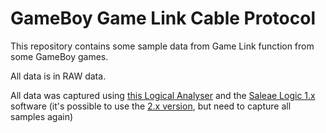 # GameBoy Game Link Cable Protocol
This repository contains some sample data from Game Link function from some GameBoy games.

All data is in RAW data.

All data was captured using [this Logical Analyser](https://pt.aliexpress.com/item/4000190740610.html) and the [Saleae Logic 1.x](https://support.saleae.com/logic-software/legacy-software/older-software-releases#logic-1-x-download-links) software (it's possible to use the [2.x version](https://www.saleae.com/pt/downloads/), but need to capture all samples again)
